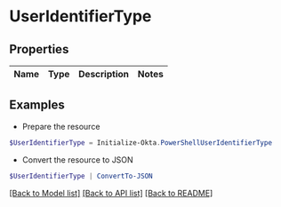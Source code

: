 # UserIdentifierType
## Properties

Name | Type | Description | Notes
------------ | ------------- | ------------- | -------------

## Examples

- Prepare the resource
```powershell
$UserIdentifierType = Initialize-Okta.PowerShellUserIdentifierType 
```

- Convert the resource to JSON
```powershell
$UserIdentifierType | ConvertTo-JSON
```

[[Back to Model list]](../README.md#documentation-for-models) [[Back to API list]](../README.md#documentation-for-api-endpoints) [[Back to README]](../README.md)

